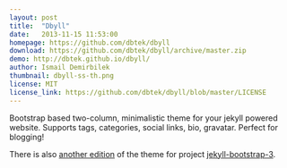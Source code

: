 ```yaml
---
layout: post
title:  "Dbyll"
date:   2013-11-15 11:53:00
homepage: https://github.com/dbtek/dbyll
download: https://github.com/dbtek/dbyll/archive/master.zip
demo: http://dbtek.github.io/dbyll/
author: Ismail Demirbilek
thumbnail: dbyll-ss-th.png
license: MIT
license_link: https://github.com/dbtek/dbyll/blob/master/LICENSE
---
```


Bootstrap based two-column, minimalistic theme for your jekyll powered website. Supports tags, categories, social links, bio, gravatar. Perfect for blogging!

There is also [another edition](https://github.com/jekyll-bs3/dbyll) of the theme for project [jekyll-bootstrap-3](https://github.com/dbtek/jekyll-bootstrap-3).